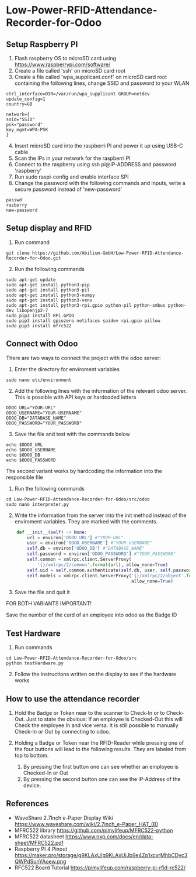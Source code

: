 # Low-Power-RFID-Attendance-Recorder-for-Odoo

## Setup Raspberry PI
1. Flash raspberry OS to microSD card using https://www.raspberrypi.com/software/
2. Create a file called 'ssh' on microSD card root
3. Create a file called 'wpa_supplicant.conf' on microSD card root containing the following lines, change SSID and password to your WLAN
```console
ctrl_interface=DIR=/var/run/wpa_supplicant GROUP=netdev
update_config=1
country=GB

network={
ssid="SSID"
psk="password"
key_mgmt=WPA-PSK
}
```
4. Insert microSD card into the raspberri PI and power it up using USB-C cable
5. Scan the IPs in your network for the raspberri PI
6. Connect to the raspberry using ssh pi@IP-ADDRESS and password 'raspberry'
7. Run sudo raspi-config and enable interface SPI
8. Change the password with the following commands and inputs, write a secure password instead of 'new-password' 
```console
passwd
rasberry
new-password
```

## Setup display and RFID
1. Run command
```console
git clone https://github.com/Abilium-GmbH/Low-Power-RFID-Attendance-Recorder-for-Odoo.git
```
2. Run the following commands
```console
sudo apt-get update
sudo apt-get install python3-pip
sudo apt-get install python3-pil
sudo apt-get install python3-numpy
sudo apt-get install python3-venv
sudo apt-get install python3-rpi.gpio python-pil python-smbus python-dev libopenjp2-7
sudo pip3 install RPi.GPIO
sudo pip3 install gpiozero netifaces spidev rpi.gpio pillow
sudo pip3 install mfrc522
```

## Connect with Odoo
There are two ways to connect the project with the odoo server:

1. Enter the directory for enviroment variables
```console
sudo nano etc/environment
```
2. Add the following lines with the information of the relevant odoo server. This is possible with API keys or hardcoded letters
```console
ODOO_URL="YOUR-URL"
ODOO_USERNAME="YOUR-USERNAME"
ODOO_DB="DATABASE_NAME"
ODOO_PASSWORD="YOUR_PASSWORD"
```
3. Save the file and test with the commands below
```console
echo $ODOO_URL
echo $ODOO_USERNAME
echo $ODOO_DB
echo $ODOO_PASSWORD
```

The second variant works by hardcoding the information into the responsible file

1. Run the following commands
```console
cd Low-Power-RFID-Attendance-Recorder-for-Odoo/src/odoo
sudo nano interpreter.py
```
2. Write the information from the server into the init method instead of the enviroment variables. They are marked with the comments.
```python
    def __init__(self) -> None:
        url = environ['ODOO_URL'] #"YOUR-URL"
        user = environ['ODOO_USERNAME'] #"YOUR-USERNAME"
        self.db = environ['ODOO_DB'] #"DATABASE_NAME"
        self.password = environ['ODOO_PASSWORD'] #"YOUR_PASSWORD"
        self.common = xmlrpc.client.ServerProxy(
            '{}/xmlrpc/2/common'.format(url), allow_none=True)
        self.uid = self.common.authenticate(self.db, user, self.password, {})
        self.models = xmlrpc.client.ServerProxy('{}/xmlrpc/2/object'.format(url),
                                                allow_none=True) 
```
3. Save the file and quit it

FOR BOTH VARIANTS IMPORTANT!

Save the number of the card of an employee into odoo as the Badge ID

## Test Hardware
1. Run commands
```console
cd Low-Power-RFID-Attendance-Recorder-for-Odoo/src
python testHardware.py
```
2. Follow the instructions written on the display to see if the hardware works

## How to use the attendance recorder
1. Hold the Badge or Token near to the scanner to Check-In or to Check-Out. Just to state the obvious: If an employee is Checked-Out this will Check the employee In and vice versa. It is still possible to manually Check-In or Out by connecting to odoo.

2. Holding a Badge or Token near the RFID-Reader while pressing one of the four buttons will lead to the following results. They are labeled from top to bottom.
    1. By pressing the first button one can see whether an employee is Checked-In or Out
    2. By pressing the second button one can see the IP-Address of the device.

## References
- WaveShare 2.7Inch e-Paper Display Wiki https://www.waveshare.com/wiki/2.7inch_e-Paper_HAT_(B)
- MFRC522 library https://github.com/pimylifeup/MFRC522-python
- MFRC522 datasheet https://www.nxp.com/docs/en/data-sheet/MFRC522.pdf
- Raspberry PI 4 Pinout https://maker.pro/storage/g9KLAxU/g9KLAxUiJb9e4Zp1xcxrMhbCDyc3QWPdSunYAoew.png
- RFC522 Board Tutorial https://pimylifeup.com/raspberry-pi-rfid-rc522/
